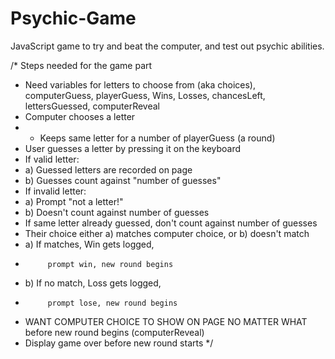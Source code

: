 # Psychic-Game
JavaScript game to try and beat the computer, and test out psychic abilities.

/* Steps needed for the game part
 * Need variables for letters to choose from (aka choices), computerGuess, playerGuess, Wins, Losses, chancesLeft, lettersGuessed, computerReveal
 * Computer chooses a letter
 *	- Keeps same letter for a number of playerGuess (a round)
 * User guesses a letter by pressing it on the keyboard
 * If valid letter:
 * 	a) Guessed letters are recorded on page
 * 	b) Guesses count against "number of guesses"
 * If invalid letter:
 * 	a) Prompt "not a letter!"
 * 	b) Doesn't count against number of guesses
 * If same letter already guessed, don't count against number of guesses
 * Their choice either a) matches computer choice, or b) doesn't match
 * 	a) If matches, Win gets logged, 
 *			prompt win, new round begins
 * 	b) If no match, Loss gets logged, 
 *			prompt lose, new round begins
 * WANT COMPUTER CHOICE TO SHOW ON PAGE NO MATTER WHAT before new round begins (computerReveal)
 * Display game over before new round starts
 */
